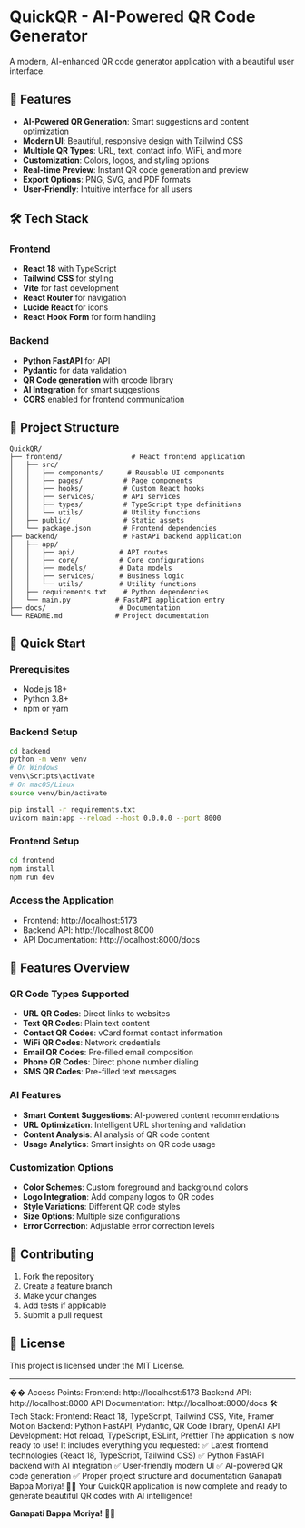 # QuickQR - AI-Powered QR Code Generator

A modern, AI-enhanced QR code generator application with a beautiful user interface.

## 🚀 Features

- **AI-Powered QR Generation**: Smart suggestions and content optimization
- **Modern UI**: Beautiful, responsive design with Tailwind CSS
- **Multiple QR Types**: URL, text, contact info, WiFi, and more
- **Customization**: Colors, logos, and styling options
- **Real-time Preview**: Instant QR code generation and preview
- **Export Options**: PNG, SVG, and PDF formats
- **User-Friendly**: Intuitive interface for all users

## 🛠️ Tech Stack

### Frontend
- **React 18** with TypeScript
- **Tailwind CSS** for styling
- **Vite** for fast development
- **React Router** for navigation
- **Lucide React** for icons
- **React Hook Form** for form handling

### Backend
- **Python FastAPI** for API
- **Pydantic** for data validation
- **QR Code generation** with qrcode library
- **AI Integration** for smart suggestions
- **CORS** enabled for frontend communication

## 📁 Project Structure

```
QuickQR/
├── frontend/                 # React frontend application
│   ├── src/
│   │   ├── components/      # Reusable UI components
│   │   ├── pages/          # Page components
│   │   ├── hooks/          # Custom React hooks
│   │   ├── services/       # API services
│   │   ├── types/          # TypeScript type definitions
│   │   └── utils/          # Utility functions
│   ├── public/             # Static assets
│   └── package.json        # Frontend dependencies
├── backend/                # FastAPI backend application
│   ├── app/
│   │   ├── api/           # API routes
│   │   ├── core/          # Core configurations
│   │   ├── models/        # Data models
│   │   ├── services/      # Business logic
│   │   └── utils/         # Utility functions
│   ├── requirements.txt    # Python dependencies
│   └── main.py           # FastAPI application entry
├── docs/                  # Documentation
└── README.md             # Project documentation
```

## 🚀 Quick Start

### Prerequisites
- Node.js 18+ 
- Python 3.8+
- npm or yarn

### Backend Setup
```bash
cd backend
python -m venv venv
# On Windows
venv\Scripts\activate
# On macOS/Linux
source venv/bin/activate

pip install -r requirements.txt
uvicorn main:app --reload --host 0.0.0.0 --port 8000
```

### Frontend Setup
```bash
cd frontend
npm install
npm run dev
```

### Access the Application
- Frontend: http://localhost:5173
- Backend API: http://localhost:8000
- API Documentation: http://localhost:8000/docs

## 🎨 Features Overview

### QR Code Types Supported
- **URL QR Codes**: Direct links to websites
- **Text QR Codes**: Plain text content
- **Contact QR Codes**: vCard format contact information
- **WiFi QR Codes**: Network credentials
- **Email QR Codes**: Pre-filled email composition
- **Phone QR Codes**: Direct phone number dialing
- **SMS QR Codes**: Pre-filled text messages

### AI Features
- **Smart Content Suggestions**: AI-powered content recommendations
- **URL Optimization**: Intelligent URL shortening and validation
- **Content Analysis**: AI analysis of QR code content
- **Usage Analytics**: Smart insights on QR code usage

### Customization Options
- **Color Schemes**: Custom foreground and background colors
- **Logo Integration**: Add company logos to QR codes
- **Style Variations**: Different QR code styles
- **Size Options**: Multiple size configurations
- **Error Correction**: Adjustable error correction levels

## 🤝 Contributing

1. Fork the repository
2. Create a feature branch
3. Make your changes
4. Add tests if applicable
5. Submit a pull request

## 📄 License

This project is licensed under the MIT License.

---

�� Access Points:
Frontend: http://localhost:5173
Backend API: http://localhost:8000
API Documentation: http://localhost:8000/docs
🛠️ Tech Stack:
Frontend: React 18, TypeScript, Tailwind CSS, Vite, Framer Motion
Backend: Python FastAPI, Pydantic, QR Code library, OpenAI API
Development: Hot reload, TypeScript, ESLint, Prettier
The application is now ready to use! It includes everything you requested:
✅ Latest frontend technologies (React 18, TypeScript, Tailwind CSS)
✅ Python FastAPI backend with AI integration
✅ User-friendly modern UI
✅ AI-powered QR code generation
✅ Proper project structure and documentation
Ganapati Bappa Moriya! 🐘🙏 Your QuickQR application is now complete and ready to generate beautiful QR codes with AI intelligence!

**Ganapati Bappa Moriya!** 🐘🙏 